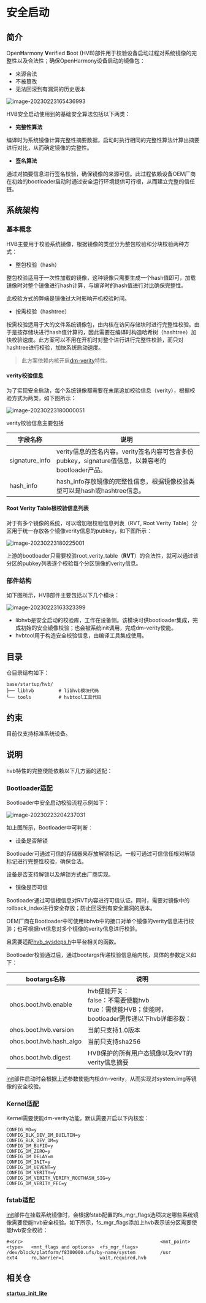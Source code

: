 # 安全启动<a name="ZH-CN_TOPIC_0000001129033057"></a>

## 简介<a name="section469617221261"></a>

Open**H**armony **V**erified **B**oot (HVB)部件用于校验设备启动过程对系统镜像的完整性以及合法性；确保OpenHarmony设备启动的镜像包：

- 来源合法
- 不被篡改
- 无法回滚到有漏洞的历史版本

![image-20230223165436993](.\figures\usage.png)

HVB安全启动使用到的基础安全算法包括以下两类：

- **完整性算法**

编译时为系统镜像计算完整性摘要数据，启动时执行相同的完整性算法计算出摘要进行对比，从而确定镜像的完整性。

- **签名算法**

通过对摘要信息进行签名校验，确保镜像的来源可信。此过程依赖设备OEM厂商在初始的bootloader启动时通过安全运行环境提供可行根，从而建立完整的信任链。

## 系统架构

### 基本概念

HVB主要用于校验系统镜像，根据镜像的类型分为整包校验和分块校验两种方式：

- 整包校验（hash）

整包校验适用于一次性加载的镜像，这种镜像只需要生成一个hash值即可，加载镜像时对整个镜像进行hash计算，与编译时的hash值进行对比确保完整性。

此校验方式的弊端是镜像过大时影响开机校验时间。

- 按需校验（hashtree）

按需校验适用于大的文件系统镜像包，由内核在访问存储块时进行完整性校验。由于是按存储块进行hash值计算的，因此需要在编译时构造哈希树（hashtree）加快校验速度。此方案可以不用在开机时对整个进行进行完整性校验，而只对hashtree进行校验，加快系统启动速度。

>  此方案依赖内核开启[dm-verity](https://www.kernel.org/doc/html/latest/admin-guide/device-mapper/verity.html)特性。

#### verity校验信息

为了实现安全启动，每个系统镜像都需要在末尾追加校验信息（verity），根据校验方式为两类，如下图所示：

![image-20230223180000051](.\figures\verity.png)

verity校验信息主要包括

| **字段名称**   | **说明**                                                     |
| -------------- | ------------------------------------------------------------ |
| signature_info | verity信息的签名内容。verity签名内容可包含多份pubkey，signature值信息，以兼容老的bootloader产品。 |
| hash_info      | hash_info存放镜像的完整性信息，根据镜像校验类型可以是hash或hashtree信息。 |

#### Root Verity Table根校验信息列表

对于有多个镜像的系统，可以增加根校验信息列表（RVT, Root Verity Table）分区用于统一存放各个镜像verity信息的pubkey，如下图所示：

![image-20230223180225001](.\figures\rvt.png)

上游的bootloader只需要校验root_verity_table（**RVT**）的合法性，就可以通过该分区的pubkey列表逐个校验每个分区镜像的verity信息。

### 部件结构

如下图所示，HVB部件主要包括以下几个模块：

![image-20230223163323399](.\figures\hvb-arch.png)

- libhvb是安全启动的校验库，工作在设备侧。该模块可供bootloader集成，完成初始的安全镜像校验；也会被系统init调用，完成dm-verity使能。
- hvbtool用于构造安全校验信息，由编译工具集成使用。



## 目录<a name="section15884114210197"></a>
仓目录结构如下：
```
base/startup/hvb/
├── libhvb         # libhvb模块代码
└── tools          # hvbtool工具代码
```


## 约束<a name="section12212842173518"></a>

目前仅支持标准系统设备。

## 说明<a name="section837771600"></a>

hvb特性的完整使能依赖以下几方面的适配：

### Bootloader适配

Bootloader中安全启动校验流程示例如下：

![image-20230223204237031](.\figures\bootloader.png)

如上图所示，Bootloader中可判断：

- 设备是否解锁

Bootloader可通过可信的存储器来存放解锁标记。一般可通过可信信任根对解锁标记进行完整性校验，确保合法。

设备是否支持解锁以及解锁方式由厂商实现。

- 镜像是否可信

Bootloader通过可信根信息对RVT内容进行可信认证。同时，需要对镜像中的rollback_index进行安全存放；防止回滚到有安全漏洞的版本。



OEM厂商在Bootloader中可使用libhvb中的接口对单个镜像的verity信息进行校验；也可根据rvt信息对多个镜像的verity信息进行校验。

且需要适配[hvb_sysdeps.h](libhvb/include/hvb_sysdeps.h)中平台相关的函数。



Bootloader校验通过后，通过bootargs传递校验信息给内核，具体的参数定义如下：

| bootargs名称            | **说明**                                                     |
| ----------------------- | ------------------------------------------------------------ |
| ohos.boot.hvb.enable    | hvb使能开关：<br>false：不需要使能hvb<br>true：需使能HVB；使能时，bootloader需传递以下hvb详细参数： |
| ohos.boot.hvb.version   | 当前只支持1.0版本                                            |
| ohos.boot.hvb.hash_algo | 当前只支持sha256                                             |
| ohos.boot.hvb.digest    | HVB保护的所有用户态镜像以及RVT的verity信息摘要               |

[init](https://gitee.com/openharmony/startup_init_lite)部件启动时会根据上述参数使能内核dm-verity，从而实现对system.img等镜像的安全校验。

### Kernel适配

Kernel需要使能dm-verity功能，默认需要开启以下内核宏：

```shell
CONFIG_MD=y
CONFIG_BLK_DEV_DM_BUILTIN=y
CONFIG_BLK_DEV_DM=y
CONFIG_DM_BUFIO=y
CONFIG_DM_ZERO=y
CONFIG_DM_DELAY=m
CONFIG_DM_INIT=y
CONFIG_DM_UEVENT=y
CONFIG_DM_VERITY=y
CONFIG_DM_VERITY_VERIFY_ROOTHASH_SIG=y
CONFIG_DM_VERITY_FEC=y
```

### fstab适配

[init](https://gitee.com/openharmony/startup_init_lite)部件在挂载系统镜像时，会根据fstab配置的fs_mgr_flags选项决定哪些系统镜像需要使能hvb安全校验。如下所示，fs_mgr_flags添加上hvb表示该分区需要使能hvb安全校验：

```
#<src>                                                  <mnt_point> <type>   <mnt_flags and options>  <fs_mgr_flags>
/dev/block/platform/f8300000.ufs/by-name/system         /usr        ext4     ro,barrier=1             wait,required,hvb
```



## 相关仓<a name="section641143415335"></a>

**[startup\_init\_lite](https://gitee.com/openharmony/startup_init_lite)**

